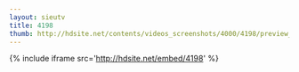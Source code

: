```yaml
---
layout: sieutv
title: 4198
thumb: http://hdsite.net/contents/videos_screenshots/4000/4198/preview_360p.mp4.jpg
---
```

{% include iframe src='http://hdsite.net/embed/4198' %}
 
